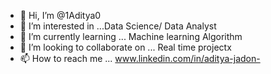 - 👋 Hi, I’m @1Aditya0
- 👀 I’m interested in ...Data Science/ Data Analyst
- 🌱 I’m currently learning ... Machine learning Algorithm
- 💞️ I’m looking to collaborate on ... Real time projectx
- 📫 How to reach me ... www.linkedin.com/in/aditya-jadon-

<!---
1Aditya0/1Aditya0 is a ✨ special ✨ repository because its `README.md` (this file) appears on your GitHub profile.
You can click the Preview link to take a look at your changes.
--->
